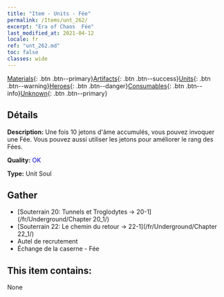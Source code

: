 ```yaml
---
title: "Item - Units - Fée"
permalink: /Items/unt_262/
excerpt: "Era of Chaos  Fée"
last_modified_at: 2021-04-12
locale: fr
ref: "unt_262.md"
toc: false
classes: wide
---
```

 [Materials](/fr/Items/){: .btn .btn--primary}[Artifacts](/fr/Items/Artifacts/){: .btn .btn--success}[Units](/fr/Items/Units/){: .btn .btn--warning}[Heroes](/fr/Items/Heroes/){: .btn .btn--danger}[Consumables](/fr/Items/Consumables/){: .btn .btn--info}[Unknown](/fr/Items/Unknown/){: .btn .btn--primary}

## Détails
 **Description:** Une fois 10 jetons d'âme accumulés, vous pouvez invoquer une Fée. Vous pouvez aussi utiliser les jetons pour améliorer le rang des Fées.

 **Quality:** <span style="color: #0000CD">OK</span>

 **Type:** Unit Soul

## Gather

*    [Souterrain 20: Tunnels et Troglodytes -> 20-1](/fr/Underground/Chapter 20_1/) 
*    [Souterrain 22: Le chemin du retour -> 22-1](/fr/Underground/Chapter 22_1/) 
*    Autel de recrutement 
*    Échange de la caserne - Fée 

## This item contains:

  None


